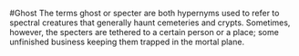 #Ghost
The terms ghost or specter are both hypernyms used to refer to spectral creatures that generally haunt cemeteries and crypts. Sometimes, however, the specters are tethered to a certain person or a place; some unfinished business keeping them trapped in the mortal plane.